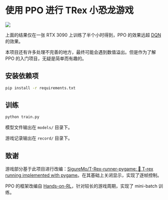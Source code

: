 # 使用 PPO 进行 TRex 小恐龙游戏

![](./images/best.gif)

上面的结果仅在一张 RTX 3090 上训练了半个小时得到，PPO 的效果远超 [DQN](https://github.com/ShwStone/TRex-DQN) 的效果。

本项目还有许多处理不完善的地方，最终可能会遇到数值溢出。但是作为了解 PPO 的入门项目，无疑是简单而有趣的。

## 安装依赖项

```bash
pip install -r requirements.txt
```

## 训练

```bash
python train.py
```

模型文件输出在 `models/` 目录下。

游戏记录输出在 `record/` 目录下。

## 致谢

游戏部分基于此项目进行改编：[SigureMo/T-Rex-runner-pygame: :t-rex: T-rex running implemented with pygame](https://github.com/SigureMo/T-Rex-runner-pygame/)。在其基础上关闭显示，实现了逐帧控制。

PPO 的框架改编自 [Hands-on-RL](https://github.com/boyu-ai/Hands-on-RL/)，针对较长的游戏周期，实现了 mini-batch 训练。